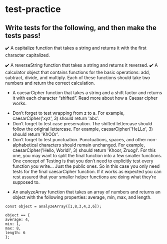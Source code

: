 # test-practice

## Write tests for the following, and then make the tests pass!

:heavy_check_mark: A capitalize function that takes a string and returns it with the first character capitalized.

:heavy_check_mark: A reverseString function that takes a string and returns it reversed.
:heavy_check_mark: A calculator object that contains functions for the basic operations: add, subtract, divide, and multiply. Each of these functions should take two numbers and return the correct calculation.

- A caesarCipher function that takes a string and a shift factor and returns it with each character “shifted”. Read more about how a Caesar cipher works.

* Don’t forget to test wrapping from z to a. For example, caesarCipher('xyz', 3) should return 'abc'.
* Don’t forget to test case preservation. The shifted lettercase should follow the original lettercase. For example, caesarCipher('HeLLo', 3) should return 'KhOOr'.
* Don’t forget to test punctuation. Punctuations, spaces, and other non-alphabetical characters should remain unchanged. For example, caesarCipher('Hello, World!', 3) should return 'Khoor, Zruog!'.
  For this one, you may want to split the final function into a few smaller functions. One concept of Testing is that you don’t need to explicitly test every function you write… Just the public ones. So in this case you only need tests for the final caesarCipher function. If it works as expected you can rest assured that your smaller helper functions are doing what they’re supposed to.

- An analyzeArray function that takes an array of numbers and returns an object with the following properties: average, min, max, and length.

```
const object = analyzeArray([1,8,3,4,2,6]);

object == {
average: 4,
min: 1,
max: 8,
length: 6
};
```

